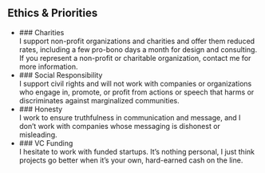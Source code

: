 <div markdown="1">  

## Ethics & Priorities  

<ul class="columns columns-2">  

<li markdown="1">  

<div data-aos="blank-out" markdown="1">
### Charities  
</div>
<span markdown="1" data-aos="fade-up" data-aos-delay="500">
I support non-profit organizations and charities and offer them reduced rates, including a few pro-bono days a month for design and consulting. If you represent a non-profit or charitable organization, contact me for more information.  
</span>

</li>
<li markdown="1">  

<div data-aos="blank-out" markdown="1">
### Social Responsibility  
</div>
<span markdown="1" data-aos="fade-up" data-aos-delay="500">
I support civil rights and will not work with companies or organizations who engage in, promote, or profit from actions or speech that harms or discriminates against marginalized communities.  
</span>

</li>
<li markdown="1">  

<div data-aos="blank-out" markdown="1">
### Honesty  
</div>
<span markdown="1" data-aos="fade-up" data-aos-delay="500">
I work to ensure truthfulness in communication and message, and I don’t work with companies whose messaging is dishonest or misleading.  
</span>

</li>
<li markdown="1">  

<div data-aos="blank-out" markdown="1">
### VC&nbsp;Funding  
</div>
<span markdown="1" data-aos="fade-up" data-aos-delay="500">
I hesitate to work with funded startups. It’s nothing personal, I just think projects go better when it’s your own, hard-earned cash on the line.
</span>

</li>
</ul>
</div>
